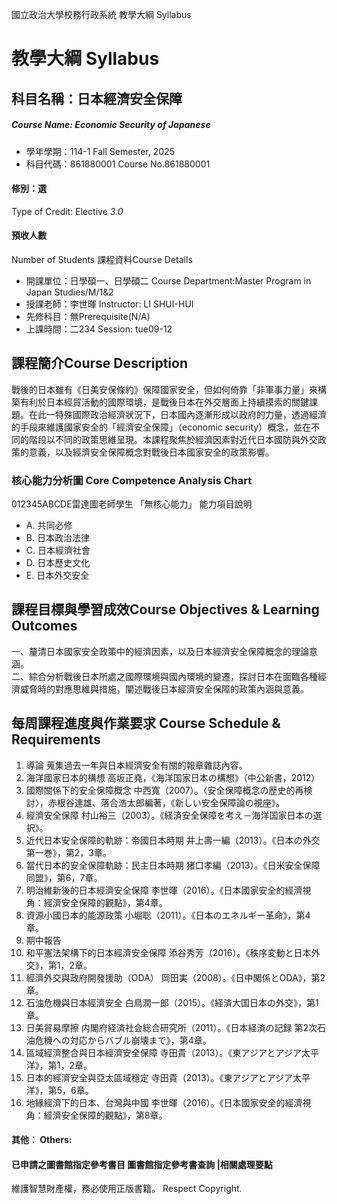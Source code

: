 國立政治大學校務行政系統 教學大綱 Syllabus
# 教學大綱 Syllabus
##  科目名稱：日本經濟安全保障
#####  Course Name: Economic Security of Japanese
  * 學年學期：114-1 Fall Semester, 2025 
  * 科目代碼：861880001 Course No.861880001
#### 修別：選
Type of Credit: Elective 
_3.0_
#### 預收人數
Number of Students
課程資料Course Details
  * 開課單位：日學碩一、日學碩二 Course Department:Master Program in Japan Studies/M/1&2 
  * 授課老師：李世暉 Instructor: LI SHUI-HUI 
  * 先修科目：無Prerequisite(N/A)
  * 上課時間：二234 Session: tue09-12 
##  課程簡介Course Description
戰後的日本雖有《日美安保條約》保障國家安全，但如何倚靠「非軍事力量」來構築有利於日本經貿活動的國際環境，是戰後日本在外交層面上持續摸索的關鍵課題。在此一特殊國際政治經濟狀況下，日本國內逐漸形成以政府的力量，透過經濟的手段來維護國家安全的「經濟安全保障」（economic security）概念，並在不同的階段以不同的政策思維呈現。本課程聚焦於經濟因素對近代日本國防與外交政策的意義，以及經濟安全保障概念對戰後日本國家安全的政策影響。
###  核心能力分析圖 Core Competence Analysis Chart
012345ABCDE雷達圖老師學生
「無核心能力」 
能力項目說明
  * A. 共同必修
  * B. 日本政治法律
  * C. 日本經濟社會
  * D. 日本歷史文化
  * E. 日本外交安全
##  課程目標與學習成效Course Objectives & Learning Outcomes 
一、釐清日本國家安全政策中的經濟因素，以及日本經濟安全保障概念的理論意涵。  
二、綜合分析戰後日本所處之國際環境與國內環境的變遷，探討日本在面臨各種經濟威脅時的對應思維與措施，闡述戰後日本經濟安全保障的政策內涵與意義。
##  每周課程進度與作業要求 Course Schedule & Requirements
1. 導論
蒐集過去一年與日本經濟安全有關的報章雜誌內容。
2. 海洋國家日本的構想
高坂正堯，《海洋国家日本の構想》（中公新書，2012）
3. 國際關係下的安全保障概念
中西寬（2007）。〈安全保障概念の歴史的再検討〉，赤根谷達雄、落合浩太郎編著，《新しい安全保障論の視座》。
4. 經濟安全保障
村山裕三（2003）。《経済安全保障を考え－海洋国家日本の選択》。
5. 近代日本安全保障的軌跡：帝國日本時期
井上壽一編（2013）。《日本の外交第一巻》，第2，3章。
6. 當代日本的安全保障軌跡：民主日本時期
猪口孝編（2013）。《日米安全保障同盟》，第6，7章。
7. 明治維新後的日本經濟安全保障
李世暉（2016）。《日本國家安全的經濟視角：經濟安全保障的觀點》，第4章。
8. 資源小國日本的能源政策
小堀聡（2011）。《日本のエネルギー革命》，第4章。
9. 期中報告
10. 和平憲法架構下的日本經濟安全保障
添谷秀芳（2016）。《秩序変動と日本外交》，第1，2章。
11. 經濟外交與政府開發援助（ODA）
岡田実（2008）。《日中関係とODA》，第2章。
12. 石油危機與日本經濟安全
白鳥潤一郎（2015）。《経済大国日本の外交》，第1章。
13. 日美貿易摩擦
内閣府経済社会総合研究所（2011）。《日本経済の記録 第2次石油危機への対応からバブル崩壊まで》，第4章。
14. 區域經濟整合與日本經濟安全保障
寺田貴（2013）。《東アジアとアジア太平洋》，第1，2章。
15. 日本的經濟安全與亞太區域穩定
寺田貴（2013）。《東アジアとアジア太平洋》，第5，6章。
16. 地緣經濟下的日本、台灣與中國
李世暉（2016）。《日本國家安全的經濟視角：經濟安全保障的觀點》，第8章。
####  其他： Others:
####  已申請之圖書館指定參考書目  圖書館指定參考書查詢 |相關處理要點
維護智慧財產權，務必使用正版書籍。 Respect Copyright.